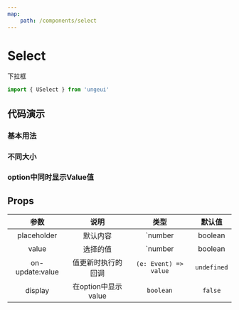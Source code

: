 ```yaml
---
map:
    path: /components/select
---
```


# Select

下拉框

```js
import { USelect } from 'ungeui'
```

## 代码演示

### 基本用法

<demo src="./demo/base.vue"
    language="vue"
    title="基本用法"
    desc="最简单的用法">
</demo>

### 不同大小

<demo src="./demo/size.vue"
    language="vue"
    title="不同大小"
    desc="默认为medium">
</demo>

### option中同时显示Value值

<demo src="./demo/displayValue.vue"
    language="vue"
    title=""
    desc="同时显示Value值">
</demo>

## Props

|   参数   |   说明   |   类型    | 默认值  |
| :------: | :------: | :-------: | :-----: |
| placeholder | 默认内容  | `number | boolean | string` | "请选择" |
| value | 选择的值  | `number | boolean | string | object` | "请选择" |
| on-update:value | 值更新时执行的回调  | `(e: Event) => value` |  `undefined` |
| display | 在option中显示value  | `boolean` | `false` |